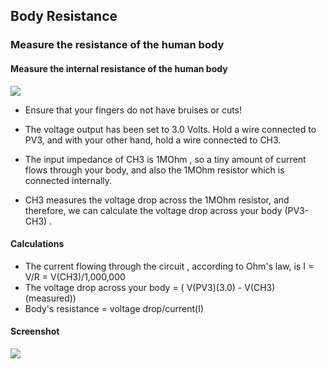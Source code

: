 Body Resistance
---
### Measure the resistance of the human body

#### Measure the internal resistance of the human body

![](https://github.com/fossasia/pslab-experiments/blob/master/images/screenshots/bodyResistance.png)

* Ensure that your fingers do not have bruises or cuts!

* The voltage output has been set to 3.0 Volts.  Hold a wire connected to PV3, and with your other hand, hold a wire connected to CH3.

* The input impedance of CH3 is 1MOhm , so a tiny amount of current flows through your body, and also the 1MOhm resistor which is connected internally.

* CH3 measures the voltage drop across the 1MOhm resistor, and therefore, we can calculate the voltage drop across your body (PV3-CH3) . 

#### Calculations

* The current flowing through the circuit , according to Ohm's law, is I = V/R = V(CH3)/1,000,000
* The voltage drop across your body = ( V(PV3)(3.0) - V(CH3)(measured))
* Body's resistance = voltage drop/current(I)
	
#### Screenshot
![](https://github.com/fossasia/pslab-experiments/blob/master/images/screenshots/HumanBodyResistance.png)

